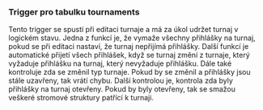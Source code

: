 
### Trigger pro tabulku tournaments

Tento trigger se spustí při editaci turnaje a má za úkol udržet turnaj v logickém stavu.
Jedna z funkcí je, že vymaže všechny přihlášky na turnaj, pokud se při editaci nastaví,
že turnaj nepřijímá přihlášky.
Další funkcí je automatické přijetí všech přihlášek, když se turnaj změní z turnaje,
který vyžaduje přihlášku na turnaj, který nevyžaduje přihlášku.
Dále také kontroluje zda se změnil typ turnaje.
Pokud by se změnil a přihlášky jsou stále uzavřeny, tak vrátí chybu.
Další kontrolou je, kontrola zda byly přihlášky na turnaj otevřeny.
Pokud by byly otevřeny, tak se smažou veškeré stromové struktury patřící k turnaji.

